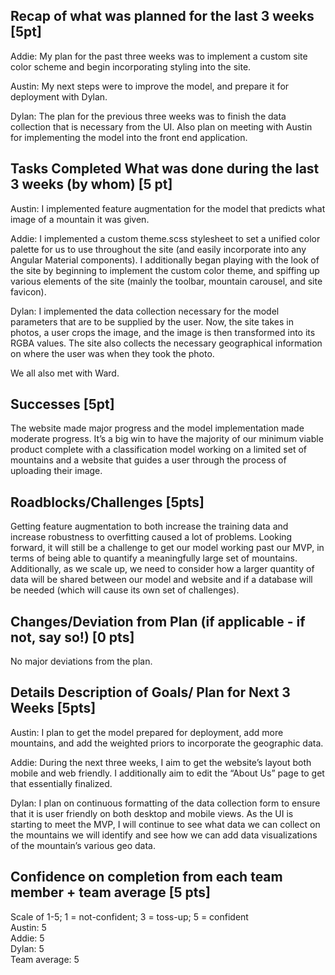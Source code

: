 ﻿## Recap of what was planned for the last 3 weeks [5pt]


Addie: My plan for the past three weeks was to implement a custom site color scheme and begin incorporating styling into the site.


Austin: My next steps were to improve the model, and prepare it for deployment with Dylan.


Dylan: The plan for the previous three weeks was to finish the data collection that is necessary from the UI. Also plan on meeting with Austin for implementing the model into the front end application.


## Tasks Completed What was done during the last 3 weeks (by whom) [5 pt]


Austin:  I implemented feature augmentation for the model that predicts what image of a mountain it was given.


Addie: I implemented a custom theme.scss stylesheet to set a unified color palette for us to use throughout the site (and easily incorporate into any Angular Material components). I additionally began playing with the look of the site by beginning to implement the custom color theme, and spiffing up various elements of the site (mainly the toolbar, mountain carousel, and site favicon).


Dylan: I implemented the data collection necessary for the model parameters that are to be supplied by the user. Now, the site takes in photos, a user crops the image, and the image is then transformed into its RGBA values. The site also collects the necessary geographical information on where the user was when they took the photo.


We all also met with Ward.  


## Successes [5pt]
The website made major progress and the model implementation made moderate progress. It’s a big win to have the majority of our minimum viable product complete with a classification model working on a limited set of mountains and a website that guides a user through the process of uploading their image.


## Roadblocks/Challenges [5pts]
Getting feature augmentation to both increase the training data and increase robustness to overfitting caused a lot of problems. Looking forward, it will still be a challenge to get our model working past our MVP, in terms of being able to quantify a meaningfully large set of mountains. Additionally, as we scale up, we need to consider how a larger quantity of data will be shared between our model and website and if a database will be needed (which will cause its own set of challenges).


## Changes/Deviation from Plan ​(if applicable - if not, say so!) [0 pts]


No major deviations from the plan.


## Details Description of Goals/ Plan for ​Next 3 Weeks [5pts]


Austin: I plan to get the model prepared for deployment, add more mountains, and add the weighted priors to incorporate the geographic data. 


Addie: During the next three weeks, I aim to get the website’s layout both mobile and web friendly. I additionally aim to edit the “About Us” page to get that essentially finalized.


Dylan: I plan on continuous formatting of the data collection form to ensure that it is user friendly on both desktop and mobile views. As the UI is starting to meet the MVP, I will continue to see what data we can collect on the mountains we will identify and see how we can add data visualizations of the mountain’s various geo data.


## Confidence on completion from each team member + team average [5 pts]
Scale of 1-5; 1 = not-confident; 3 = toss-up; 5 = confident  
Austin: 5  
Addie: 5  
Dylan: 5  
Team average: 5